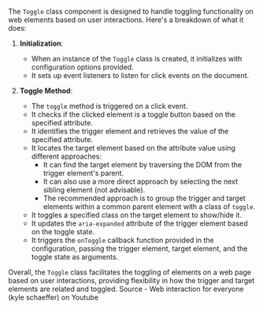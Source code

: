 The `Toggle` class component is designed to handle toggling functionality on web elements based on user interactions. Here's a breakdown of what it does:

1. **Initialization**:

   - When an instance of the `Toggle` class is created, it initializes with configuration options provided.
   - It sets up event listeners to listen for click events on the document.

2. **Toggle Method**:
   - The `toggle` method is triggered on a click event.
   - It checks if the clicked element is a toggle button based on the specified attribute.
   - It identifies the trigger element and retrieves the value of the specified attribute.
   - It locates the target element based on the attribute value using different approaches:
     - It can find the target element by traversing the DOM from the trigger element's parent.
     - It can also use a more direct approach by selecting the next sibling element (not advisable).
     - The recommended approach is to group the trigger and target elements within a common parent element with a class of `toggle`.
   - It toggles a specified class on the target element to show/hide it.
   - It updates the `aria-expanded` attribute of the trigger element based on the toggle state.
   - It triggers the `onToggle` callback function provided in the configuration, passing the trigger element, target element, and the toggle state as arguments.

Overall, the `Toggle` class facilitates the toggling of elements on a web page based on user interactions, providing flexibility in how the trigger and target elements are related and toggled.
Source - Web interaction for everyone (kyle schaeffer) on Youtube
